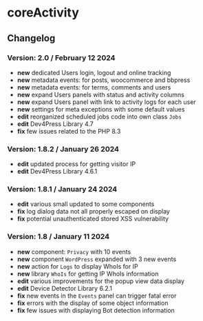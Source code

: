 # coreActivity

## Changelog

### Version: 2.0 / February 12 2024

* **new** dedicated Users login, logout and online tracking
* **new** metadata events: for posts, woocommerce and bbpress
* **new** metadata events: for terms, comments and users
* **new** expand Users panels with status and activity columns
* **new** expand Users panel with link to activity logs for each user
* **new** settings for meta exceptions with some default values
* **edit** reorganized scheduled jobs code into own class `Jobs`
* **edit** Dev4Press Library 4.7
* **fix** few issues related to the PHP 8.3

### Version: 1.8.2 / January 26 2024

* **edit** updated process for getting visitor IP
* **edit** Dev4Press Library 4.6.1

### Version: 1.8.1 / January 24 2024

* **edit** various small updated to some components
* **fix** log dialog data not all properly escaped on display 
* **fix** potential unauthenticated stored XSS vulnerability

### Version: 1.8 / January 11 2024

* **new** component: `Privacy` with 10 events
* **new** component `WordPress` expanded with 3 new events
* **new** action for `Logs` to display WhoIs for IP
* **new** library `WhoIs` for getting IP WhoIs information
* **edit** various improvements for the popup view data display
* **edit** Device Detector Library 6.2.1
* **fix** new events in the `Events` panel can trigger fatal error
* **fix** errors with the display of some object information
* **fix** few issues with displaying Bot detection information
